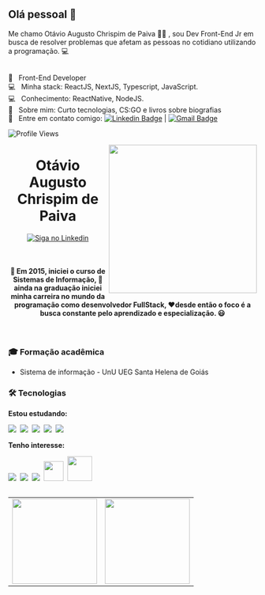 ## Olá pessoal 👋

Me chamo Otávio Augusto Chrispim de Paiva 👨‍💻 , sou Dev Front-End Jr em busca de resolver problemas que afetam as pessoas no cotidiano utilizando a programação. :computer:

 <br/> :blue_heart: &nbsp; Front-End Developer
 <br/> :computer: &nbsp; Minha stack: ReactJS, NextJS, Typescript, JavaScript.
 <br/> :computer: &nbsp; Conhecimento: ReactNative, NodeJS.
 <br/> 💬  &nbsp; Sobre mim: Curto tecnologias, CS:GO e livros sobre biografias
 <br/> :email: &nbsp; Entre em contato comigo: [![Linkedin Badge](https://img.shields.io/badge/-OtavioAugusto-blue?style=flat-square&logo=Linkedin&logoColor=white&link=https://www.linkedin.com/in/otavio-augusto-chrispim-dev/)](https://www.linkedin.com/in/otavio-augusto-chrispim-dev/) 
| 
[![Gmail Badge](https://img.shields.io/badge/-otaviochrispim@gmail.com-c14438?style=flat-square&logo=Gmail&logoColor=white&link=mailto:otaviochrispim@gmail.com)](otaviochrispim@gmail.com)

![Profile Views](http://estruyf-github.azurewebsites.net/api/VisitorHit?user=Gelzieny&repo=Gelzieny&countColorcountColor)

<img align="right" src="https://github.com/Gelzieny/gelzieny/blob/main/imagens/user.png?raw=true" width="300"/>

<h1 align="center">Otávio Augusto Chrispim de Paiva</h1>

<p align="center">  
 
 <a href="hhttps://www.linkedin.com/in/otavio-augusto-chrispim-dev/">
    <img alt="Siga no Linkedin" src="https://img.shields.io/badge/-LinkedIn-blue?style=flat-square&logo=Linkedin&logoColor=white&link=https://www.linkedin.com/in/otavio-augusto-chrispim-dev/">
  </a>

</p>
<br>

<h4 align="center"> 
	🚧 Em 2015, iniciei o curso de Sistemas de Informação,  🚀 ainda na graduação iniciei minha carreira no mundo da programação como desenvolvedor FullStack, ❤️desde então o foco é a busca constante pelo aprendizado e especialização. 😃
	
</h4>
<br>

### :mortar_board: Formação acadêmica
  - Sistema de informação - UnU UEG Santa Helena de Goiás

### 🛠 Tecnologias

**Estou estudando:**

<p align="left">
  <!-- HTML Icon -->
  <img src="https://github.com/Gelzieny/gelzieny/blob/main/imagens/html.png?raw=true">&nbsp;
  <!-- CSS Icon -->
  <img src="https://github.com/Gelzieny/gelzieny/blob/main/imagens/css.png?raw=true">&nbsp;
  <!-- JS Icon -->
  <img src="https://github.com/Gelzieny/gelzieny/blob/main/imagens/js.png?raw=true">&nbsp;
  <!-- React Icon -->
  <img src="https://github.com/Gelzieny/gelzieny/blob/main/imagens/react.png?raw=true">&nbsp;
  <!-- Git Icon -->
  <img src="https://github.com/Gelzieny/gelzieny/blob/main/imagens/git.png?raw=true">&nbsp;
  
</p>


**Tenho interesse:**

<p align="left">
  <!-- Next.JS Icon -->
  <img src="https://github.com/Gelzieny/gelzieny/blob/main/imagens/nextJS.png?raw=true">&nbsp;
  <!-- Node Icon -->
  <img src="https://github.com/Gelzieny/gelzieny/blob/main/imagens/nodejs.png?raw=true">&nbsp;
  <!-- TS Icon -->
  <img src="https://github.com/Gelzieny/gelzieny/blob/main/imagens/ts.png?raw=true">&nbsp;
  <!-- Python Icon -->
  <img height='40' src="https://github.com/Gelzieny/gelzieny/blob/main/imagens/python.png?raw=true">&nbsp;
  <!-- Django Icon -->
  <img height='50' src="https://github.com/Gelzieny/gelzieny/blob/main/imagens/django.png?raw=true">&nbsp;
  
</p>

<table align='left'>
  <row>
    <td>
     <!-- Card -->
      <img height='172' src='https://github-readme-stats.vercel.app/api/top-langs/?username=gelzieny&layout=compact&theme=dark'>
    </td>
    <td>
      <img height='172' src='https://github-readme-stats.vercel.app/api?username=gelzieny&show_icons=true&theme=dark'>
    </td>
  </row>
</table>
